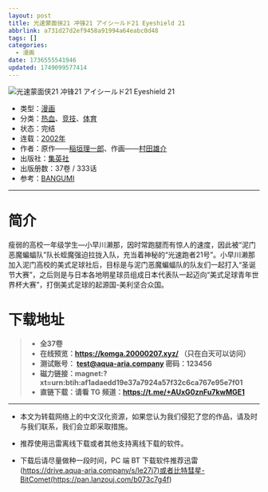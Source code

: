 ```yaml
---
layout: post
title: 光速蒙面侠21 冲锋21 アイシールド21 Eyeshield 21
abbrlink: a731d27d2ef9458a91994a64eabc0d48
tags: []
categories:
  - 漫画
date: 1736555541946
updated: 1749099577414
---
```


![光速蒙面侠21 冲锋21 アイシールド21 Eyeshield 21](https://ipfs.io/ipfs/QmRH8rn4znwSv3iQCbabkrJvDovXa9BRN1PJyevofL2Cw6?filename=%E5%85%89%E9%80%9F%E8%92%99%E9%9D%A2%E4%BE%A021.jpg)

- 类型：[漫画](/index.php/category/漫画)
- 分类：[热血](/index.php/category/热血)、[竞技](/index.php/category/竞技)、[体育](/index.php/category/体育)
- 状态：完结
- 连载：[2002年](/index.php/category/2002年)
- 作者：原作——[稲垣理一郎](/index.php/category/稲垣理一郎)、作画——[村田雄介](/index.php/category/村田雄介)
- 出版社：[集英社](/index.php/category/集英社)
- 出版册数：37卷 / 333话
- 参考：[BANGUMI](https://bangumi.tv/subject/16703)

***

# 简介

瘦弱的高校一年级学生—小早川濑那，因时常跑腿而有惊人的速度，因此被“泥门恶魔蝙蝠队”队长蛭魔强迫拉拢入队，充当着神秘的“光速跑者21号”。小早川濑那加入泥门高校的美式足球社后，目标是与泥门恶魔蝙蝠队的队友们一起打入“圣诞节大赛”，之后则是与日本各地明星球员组成日本代表队一起迈向“美式足球青年世界杯大赛”，打倒美式足球的起源国-美利坚合众国。

# 下载地址

> - **全37卷**
> - **在线预览：<https://komga.20000207.xyz/> （只在白天可以访问）**
> - **测试账号： <test@aqua-aria.company> 密码：123456**
> - **磁力链接：magnet:?xt=urn:btih:af1adaedd19e37a7924a57f32c6ca767e95e7f01**
> - **直链下载：请看 TG 频道：<https://t.me/+AUxG0znFu7kwMGE1>**

***

- 本文为转载网络上的中文汉化资源，如果您认为我们侵犯了您的作品，请及时与我们联系，我们会立即采取措施。

- 推荐使用迅雷离线下载或者其他支持离线下载的软件。

- 下载后请尽量做种一段时间，PC 端 BT 下载软件推荐迅雷(<https://drive.aqua-aria.company/s/le27j7)或者比特彗星-BitComet(https://pan.lanzouj.com/b073c7g4f>)
